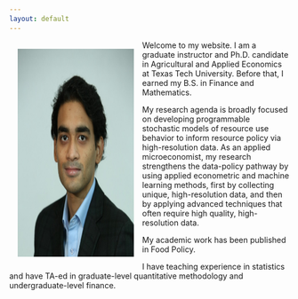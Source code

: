 ```yaml
---
layout: default
---
```

<img style="width=209px;height=375px;float:left;padding:15px;"
src="/images/photo.jpg" alt="" width="209" height="375">

Welcome to my website. I am a graduate instructor and Ph.D. candidate in Agricultural and Applied Economics at Texas Tech University. Before that, I earned my B.S. in Finance and Mathematics.

My research agenda is broadly focused on developing programmable stochastic models of resource use behavior to inform resource policy via high-resolution data. As an applied microeconomist, my research strengthens the data-policy pathway by using applied econometric and machine learning methods, first by collecting unique, high-resolution data, and then by applying advanced techniques that often require high quality, high-resolution data.

My academic work has been published in Food Policy.

I have teaching experience in statistics and have TA-ed in graduate-level quantitative methodology and undergraduate-level finance. 

